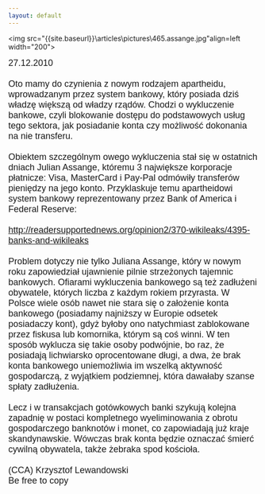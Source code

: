 ```yaml
---
layout: default
---
```

<img src="{{site.baseurl}}\articles\pictures\465.assange.jpg"align=left width="200"><!--56--><p style="margin: 0px 0px 18px; font-size: 18px; font-family: Helvetica;">
27.12.2010<br><br>Oto mamy do czynienia z nowym rodzajem apartheidu, wprowadzanym przez system bankowy, który posiada dziś władzę większą od władzy rządów. Chodzi o wykluczenie bankowe, czyli blokowanie dostępu do podstawowych usług tego sektora, jak posiadanie konta czy możliwość dokonania na nie transferu. <br><br>Obiektem szczególnym owego wykluczenia stał się w ostatnich dniach Julian Assange, któremu 3 największe korporacje płatnicze: Visa, MasterCard i Pay-Pal odmówiły transferów pieniędzy na jego konto. Przyklaskuje temu apartheidowi system bankowy reprezentowany przez Bank of America i Federal Reserve:<br><br>http://readersupportednews.org/opinion2/370-wikileaks/4395-banks-and-wikileaks<br><br>Problem dotyczy nie tylko Juliana Assange, który w nowym roku zapowiedział ujawnienie pilnie strzeżonych tajemnic bankowych. Ofiarami wykluczenia bankowego są też zadłużeni obywatele, których liczba z każdym rokiem przyrasta. W Polsce wiele osób nawet nie stara się o założenie konta bankowego (posiadamy najniższy w Europie odsetek posiadaczy kont), gdyż byłoby ono natychmiast zablokowane przez fiskusa lub komornika, którym są coś winni. W ten sposób wyklucza się takie osoby podwójnie, bo raz, że posiadają  lichwiarsko oprocentowane długi, a dwa, że brak konta bankowego uniemożliwia im wszelką aktywność gospodarczą, z wyjątkiem podziemnej, która dawałaby szanse spłaty zadłużenia.<br><br>Lecz i w transakcjach gotówkowych banki szykują kolejna zapadnię w postaci kompletnego wyeliminowania z obrotu gospodarczego banknotów i monet, co zapowiadają już kraje skandynawskie. Wówczas brak konta będzie oznaczać śmierć cywilną obywatela, także żebraka spod kościoła.<br><br>(CCA) Krzysztof Lewandowski<br>Be free to copy<br> <br></p>